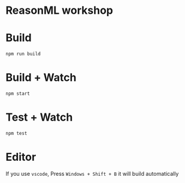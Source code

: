 ReasonML workshop
===

# Build
```
npm run build
```

# Build + Watch

```
npm start
```

# Test + Watch

```
npm test
```

# Editor
If you use `vscode`, Press `Windows + Shift + B` it will build automatically
